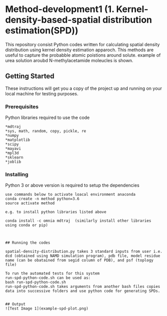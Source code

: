 # Method-development1 (1. Kernel-density-based-spatial distribution estimation(SPD))

This repository consist Python codes written for calculating spatial density distribution using kernel density estimation apparoch. This methods are useful to capture the probabble atomic poistions around solute. example of urea solution aroubd N-methylacetamide moleucles is shown.


## Getting Started

These instructions will get you a copy of the project up and running on your local machine for testing purposes. 

### Prerequisites

Python libraries required to use the code

```
*mdtraj 
*sys, math, random, copy, pickle, re
*numpy 
*matplotlib
*scipy 
*mayavi 
*mpl3d
*sklearn
*joblib

```

### Installing
Python 3 or above version is required to setup the dependencies

```
use commands below to activate loacal environment anaconda
conda create -n method python=3.6
source activate method

e.g. to install python libraries listed above

conda install -c omnia mdtraj  (similarly install other libraries using conda or pip)



## Running the codes

spatial-density-distribution.py takes 3 standard inputs from user i.e. dcd (obtained using NAMD simulation program), pdb file, model residue name (can be obatained from segid column of PDB), and psf (toplogy file)

To run the automated tests for this system
run-spd-python-code.sh can be used as:
bash run-spd-python-code.sh
run-spd-python-code.sh takes arguments from another bash files copies data into successive folders and use python code for generating SPDs.


## Output
![Test Image 1](example-spd-plot.png)

